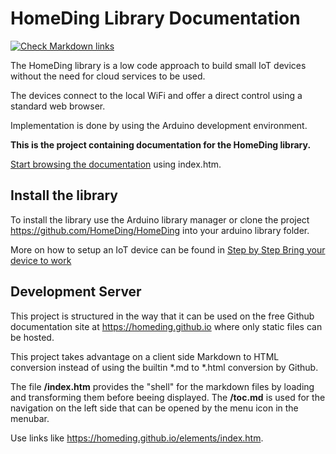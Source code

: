 # HomeDing Library Documentation

[![Check Markdown links](https://github.com/HomeDing/homeding.github.io/actions/workflows/md-linkcheck.yml/badge.svg)](https://github.com/HomeDing/homeding.github.io/actions/workflows/md-linkcheck.yml)

The HomeDing library is a low code approach to build small IoT devices
without the need for cloud services to be used.

The devices connect to the local WiFi and offer a direct control using a standard web browser.

Implementation is done by using the Arduino development environment.

**This is the project containing documentation for the HomeDing library.**

[Start browsing the documentation](https://homeding.github.io/index.htm)
using index.htm.

## Install the library

To install the library use the Arduino library manager or clone the project <https://github.com/HomeDing/HomeDing> into your arduino library folder.

More on how to setup an IoT device can be found in
[Step by Step Bring your device to work](https://homeding.github.io/steps/newdevice.md)


## Development Server

This project is structured in the way that it can be used on the free
Github documentation site at <https://homeding.github.io> where only static files can be hosted.

This project takes advantage on a client side Markdown to HTML conversion instead of using the builtin \*.md to \*.html conversion by Github.

The file **/index.htm** provides the "shell" for the markdown files by loading and transforming them before beeing displayed. The
**/toc.md** is used for the navigation on the left side that can be opened by the menu icon in the menubar.

Use links like <https://homeding.github.io/elements/index.htm>.
